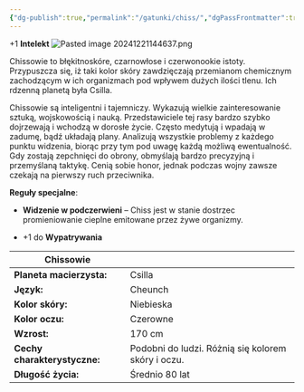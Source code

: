 ```yaml
---
{"dg-publish":true,"permalink":"/gatunki/chiss/","dgPassFrontmatter":true}
---
```


+1 **Intelekt**
![Pasted image 20241221144637.png](/img/user/Obrazy/Pasted%20image%2020241221144637.png)

Chissowie to błękitnoskóre, czarnowłose i czerwonookie istoty. Przypuszcza się, iż taki kolor skóry zawdzięczają przemianom chemicznym zachodzącym w ich organizmach pod wpływem dużych ilości tlenu. Ich rdzenną planetą była Csilla.

Chissowie są inteligentni i tajemniczy. Wykazują wielkie zainteresowanie sztuką, wojskowością i nauką. Przedstawiciele tej rasy bardzo szybko dojrzewają i wchodzą w dorosłe życie. Często medytują i wpadają w zadumę, bądź układają plany. Analizują wszystkie problemy z każdego punktu widzenia, biorąc przy tym pod uwagę każdą możliwą ewentualność. Gdy zostają zepchnięci do obrony, obmyślają bardzo precyzyjną i przemyślaną taktykę. Cenią sobie honor, jednak podczas wojny zawsze czekają na pierwszy ruch przeciwnika.

**Reguły specjalne**:

- **Widzenie w podczerwieni** – Chiss jest w stanie dostrzec promieniowanie cieplne emitowane przez żywe organizmy.

- +1 do **Wypatrywania**

| **Chissowie**                |                                                    |
| ---------------------------- | -------------------------------------------------- |
| **Planeta macierzysta:**     | Csilla                                             |
| **Język:**                   | Cheunch                                            |
| **Kolor skóry:**             | Niebieska                                          |
| **Kolor oczu:**              | Czerowne                                           |
| **Wzrost:**                  | 170 cm                                             |
| **Cechy charakterystyczne:** | Podobni do ludzi. Różnią się kolorem skóry i oczu. |
| **Długość życia:**           | Średnio 80 lat                                     |